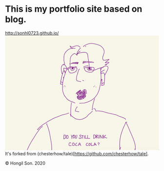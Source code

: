 # This is my portfolio site based on blog.
http://sonhl0723.github.io/
![image](img/my-picture.jpg)
It's forked from (chesterhow/tale)[https://github.com/chesterhow/tale].

© Hongil Son. 2020
